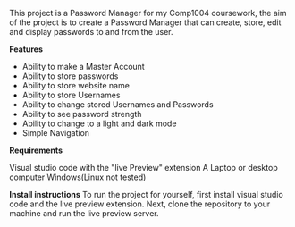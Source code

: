 This project is a Password Manager for my Comp1004 coursework, the aim of the project is to create a Password Manager that can create, store, edit and display passwords to and from the user.


**Features**

- Ability to make a Master Account
- Ability to store passwords
- Ability to store website name
- Ability to store Usernames
- Ability to change stored Usernames and Passwords
- Ability to see password strength
- Ability to change to a light and dark mode
- Simple Navigation


**Requirements**

Visual studio code with the "live Preview" extension
A Laptop or desktop computer
Windows(Linux not tested)



**Install instructions**
To run the project for yourself, first install visual studio code and the live preview extension. Next, clone the repository to your machine and run the live preview server.
